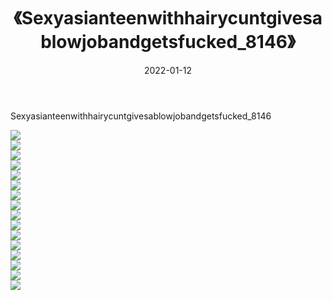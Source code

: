 ﻿---
layout: post
title:  《Sexyasianteenwithhairycuntgivesablowjobandgetsfucked_8146》
date:   2022-01-12
img: http://imgx.orgx.ga/漏D/2022/Sexyasianteenwithhairycuntgivesablowjobandgetsfucked_8146/000.jpg
categories: [美女, 清纯, 唯美]
---

Sexyasianteenwithhairycuntgivesablowjobandgetsfucked_8146

  ![](http://imgx.orgx.ga/漏D/2022/Sexyasianteenwithhairycuntgivesablowjobandgetsfucked_8146/001.jpg) <br> ![](http://imgx.orgx.ga/漏D/2022/Sexyasianteenwithhairycuntgivesablowjobandgetsfucked_8146/002.jpg) <br> ![](http://imgx.orgx.ga/漏D/2022/Sexyasianteenwithhairycuntgivesablowjobandgetsfucked_8146/003.jpg) <br> ![](http://imgx.orgx.ga/漏D/2022/Sexyasianteenwithhairycuntgivesablowjobandgetsfucked_8146/004.jpg) <br> ![](http://imgx.orgx.ga/漏D/2022/Sexyasianteenwithhairycuntgivesablowjobandgetsfucked_8146/005.jpg) <br> ![](http://imgx.orgx.ga/漏D/2022/Sexyasianteenwithhairycuntgivesablowjobandgetsfucked_8146/006.jpg) <br> ![](http://imgx.orgx.ga/漏D/2022/Sexyasianteenwithhairycuntgivesablowjobandgetsfucked_8146/007.jpg) <br> ![](http://imgx.orgx.ga/漏D/2022/Sexyasianteenwithhairycuntgivesablowjobandgetsfucked_8146/008.jpg) <br> ![](http://imgx.orgx.ga/漏D/2022/Sexyasianteenwithhairycuntgivesablowjobandgetsfucked_8146/009.jpg) <br> ![](http://imgx.orgx.ga/漏D/2022/Sexyasianteenwithhairycuntgivesablowjobandgetsfucked_8146/010.jpg) <br> ![](http://imgx.orgx.ga/漏D/2022/Sexyasianteenwithhairycuntgivesablowjobandgetsfucked_8146/011.jpg) <br> ![](http://imgx.orgx.ga/漏D/2022/Sexyasianteenwithhairycuntgivesablowjobandgetsfucked_8146/012.jpg) <br> ![](http://imgx.orgx.ga/漏D/2022/Sexyasianteenwithhairycuntgivesablowjobandgetsfucked_8146/013.jpg) <br> ![](http://imgx.orgx.ga/漏D/2022/Sexyasianteenwithhairycuntgivesablowjobandgetsfucked_8146/014.jpg) <br> ![](http://imgx.orgx.ga/漏D/2022/Sexyasianteenwithhairycuntgivesablowjobandgetsfucked_8146/015.jpg) <br> ![](http://imgx.orgx.ga/漏D/2022/Sexyasianteenwithhairycuntgivesablowjobandgetsfucked_8146/016.jpg) <br>